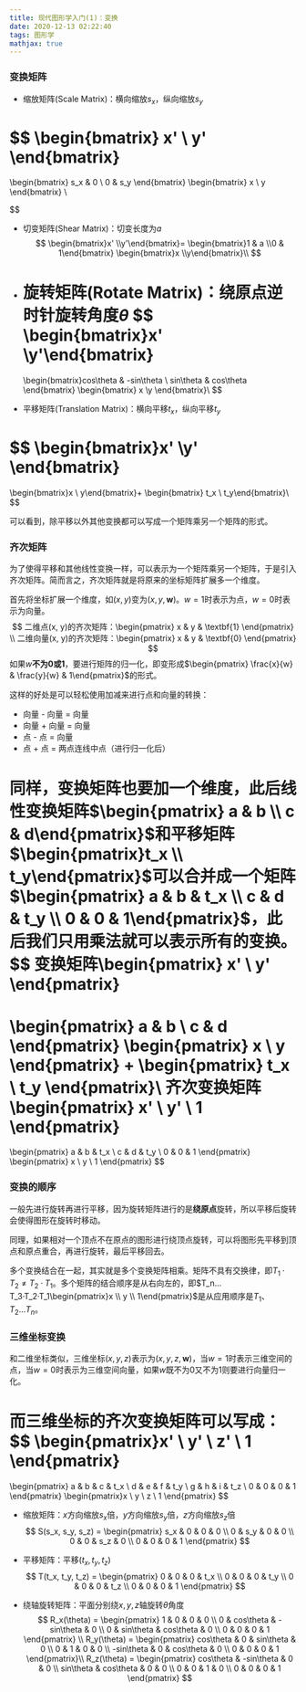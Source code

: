 ```yaml
---
title: 现代图形学入门(1)：变换
date: 2020-12-13 02:22:40
tags: 图形学
mathjax: true
---
```


### 变换矩阵

* 缩放矩阵(Scale Matrix)：横向缩放$s_x$，纵向缩放$s_y$

$$
\begin{bmatrix}
x' \\
y'
\end{bmatrix}
=
\begin{bmatrix}
s_x & 0 \\
0 & s_y
\end{bmatrix}
\begin{bmatrix}
x \\
y
\end{bmatrix}
\\
$$

* 切变矩阵(Shear Matrix)：切变长度为$a$
  $$
  \begin{bmatrix}x' \\y'\end{bmatrix}=
  \begin{bmatrix}1 & a \\0 & 1\end{bmatrix}
  \begin{bmatrix}x \\y\end{bmatrix}\\
  $$
  
* 旋转矩阵(Rotate Matrix)：绕原点逆时针旋转角度$\theta$
  $$
  \begin{bmatrix}x' \\y'\end{bmatrix}
  =
  \begin{bmatrix}cos\theta & -sin\theta \\
  sin\theta & cos\theta \end{bmatrix}
  \begin{bmatrix} x \\y \end{bmatrix}\\
  $$
  
* 平移矩阵(Translation Matrix)：横向平移$t_x$，纵向平移$t_y$

$$
\begin{bmatrix}x' \\y' \end{bmatrix}
=
\begin{bmatrix}x \\ y\end{bmatrix}+
\begin{bmatrix} t_x \\ t_y\end{bmatrix}\\
$$

可以看到，除平移以外其他变换都可以写成一个矩阵乘另一个矩阵的形式。

### 齐次矩阵

为了使得平移和其他线性变换一样，可以表示为一个矩阵乘另一个矩阵，于是引入齐次矩阵。简而言之，齐次矩阵就是将原来的坐标矩阵扩展多一个维度。

首先将坐标扩展一个维度，如$(x,y)$变为$(x, y, \textbf{w})$。$w=1$时表示为点，$w=0$时表示为向量。
$$
二维点(x, y)的齐次矩阵：\begin{pmatrix} x & y &  \textbf{1} \end{pmatrix} \\
二维向量(x, y)的齐次矩阵：\begin{pmatrix} x & y & \textbf{0} \end{pmatrix}
$$
如果$w$**不为0或1**，要进行矩阵的归一化，即变形成$\begin{pmatrix} \frac{x}{w} & \frac{y}{w} & 1\end{pmatrix}$的形式。

这样的好处是可以轻松使用加减来进行点和向量的转换：

* 向量 - 向量 = 向量
* 向量 + 向量 = 向量
* 点 - 点 = 向量
* 点 + 点 = 两点连线中点（进行归一化后）

同样，变换矩阵也要加一个维度，此后线性变换矩阵$\begin{pmatrix} a & b \\ c & d\end{pmatrix}$和平移矩阵$\begin{pmatrix}t_x \\ t_y\end{pmatrix}$可以合并成一个矩阵$\begin{pmatrix} a & b & t_x \\ c & d & t_y \\ 0 & 0 & 1\end{pmatrix}$，此后我们只用乘法就可以表示所有的变换。
$$
变换矩阵\begin{pmatrix} x' \\ y' \end{pmatrix} 
=
\begin{pmatrix} a & b \\ c & d \end{pmatrix}
\begin{pmatrix} x \\ y \end{pmatrix}
+
\begin{pmatrix} t_x \\ t_y \end{pmatrix}\\
齐次变换矩阵\begin{pmatrix} x' \\ y' \\ 1 \end{pmatrix} 
=
\begin{pmatrix} a & b & t_x \\ c & d & t_y \\ 0 & 0 & 1 \end{pmatrix}
\begin{pmatrix} x \\ y \\ 1 \end{pmatrix}
$$

### 变换的顺序

一般先进行旋转再进行平移，因为旋转矩阵进行的是**绕原点**旋转，所以平移后旋转会使得图形在旋转时移动。

同理，如果相对一个顶点不在原点的图形进行绕顶点旋转，可以将图形先平移到顶点和原点重合，再进行旋转，最后平移回去。

多个变换结合在一起，其实就是多个变换矩阵相乘。矩阵不具有交换律，即$T_1 · T_2 \not= T_2·T_1$。多个矩阵的结合顺序是从右向左的，即$T_n…T_3·T_2·T_1\begin{pmatrix}x \\ y \\ 1\end{pmatrix}$是从应用顺序是$T_1、T_2...T_n$。

### 三维坐标变换

和二维坐标类似，三维坐标$(x,y,z)$表示为$(x,y,z,\textbf{w})$，当$w=1$时表示三维空间的点，当$w=0$时表示为三维空间向量，如果$w$既不为0又不为1则要进行向量归一化。

而三维坐标的齐次变换矩阵可以写成：
$$
\begin{pmatrix}x' \\ y' \\ z' \\ 1 \end{pmatrix}
=
\begin{pmatrix}
a & b & c & t_x \\
d & e & f & t_y \\
g & h & i & t_z \\
0 & 0 & 0 & 1
\end{pmatrix}
\begin{pmatrix}x \\ y \\ z \\ 1 \end{pmatrix}
$$

* 缩放矩阵：$x$方向缩放$s_x$倍，$y$方向缩放$s_y$倍，$z$方向缩放$s_z$倍
  $$
  S(s_x, s_y, s_z) = 
  \begin{pmatrix}
  s_x & 0 & 0 & 0 \\
  0 & s_y & 0 & 0 \\
  0 & 0 & s_z & 0 \\
  0 & 0 & 0 & 1
  \end{pmatrix}
  $$

* 平移矩阵：平移$(t_x, t_y, t_z)$
  $$
  T(t_x, t_y, t_z) =
  \begin{pmatrix}
  0 & 0 & 0 & t_x \\
  0 & 0 & 0 & t_y \\
  0 & 0 & 0 & t_z \\
  0 & 0 & 0 & 1
  \end{pmatrix}
  $$

* 绕轴旋转矩阵：平面分别绕$x,y,z$轴旋转$\theta$角度
  $$
  R_x(\theta) =
  \begin{pmatrix}
  1 & 0 & 0 & 0 \\
  0 & cos\theta & -sin\theta & 0 \\
  0 & sin\theta & cos\theta & 0 \\
  0 & 0 & 0 & 1
  \end{pmatrix} \\
  R_y(\theta) =
  \begin{pmatrix}
  cos\theta & 0 & sin\theta & 0 \\
  0 & 1 & 0 & 0 \\
  -sin\theta & 0 & cos\theta & 0 \\
  0 & 0 & 0 & 1
  \end{pmatrix}\\
  R_z(\theta) =
  \begin{pmatrix}
  cos\theta & -sin\theta & 0 & 0 \\
  sin\theta & cos\theta & 0 & 0 \\
  0 & 0 & 1 & 0 \\
  0 & 0 & 0 & 1
  \end{pmatrix}
  $$
  


